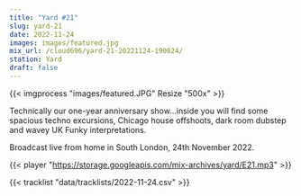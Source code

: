 ```yaml
---
title: "Yard #21"
slug: yard-21
date: 2022-11-24
images: images/featured.jpg
mix_url: /cloud696/yard-21-20221124-190024/
station: Yard
draft: false
---
```


{{< imgprocess "images/featured.JPG" Resize "500x" >}}

Technically our one-year anniversary show...inside you will find some spacious techno excursions, Chicago house offshoots, dark room dubstep and wavey UK Funky interpretations.

Broadcast live from home in South London, 24th November 2022.

{{< player "https://storage.googleapis.com/mix-archives/yard/E21.mp3" >}}

{{< tracklist "data/tracklists/2022-11-24.csv" >}}
